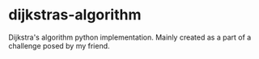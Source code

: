 # dijkstras-algorithm
Dijkstra's algorithm python implementation. Mainly created as a part of a challenge posed by my friend.
